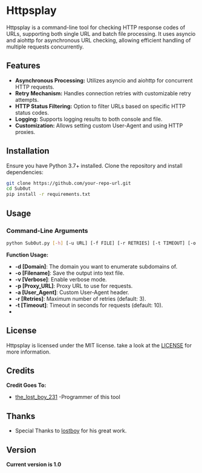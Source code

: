 
# Httpsplay 

Httpsplay is a command-line tool for checking HTTP response codes of URLs, supporting both single URL and batch file processing. It uses asyncio and aiohttp for asynchronous URL checking, allowing efficient handling of multiple requests concurrently.

## Features

- **Asynchronous Processing:** Utilizes asyncio and aiohttp for concurrent HTTP requests.
- **Retry Mechanism:** Handles connection retries with customizable retry attempts.
- **HTTP Status Filtering:** Option to filter URLs based on specific HTTP status codes.
- **Logging:** Supports logging results to both console and file.
- **Customization:** Allows setting custom User-Agent and using HTTP proxies.

## Installation

Ensure you have Python 3.7+ installed. Clone the repository and install dependencies:

```bash
git clone https://github.com/your-repo-url.git
cd Sub0ut
pip install -r requirements.txt
```
## Usage
### Command-Line Arguments
```bash
python Sub0ut.py [-h] [-u URL] [-f FILE] [-r RETRIES] [-t TIMEOUT] [-o OUTPUT] [-c STATUS_CODE] [-v] [-a USER_AGENT] [-p PROXY]
```
**Function Usage:**
* **-d [Domain]**: The domain you want to enumerate subdomains of.
* **-o [Filename]**: Save the output into text file.
* **-v [Verbose]**: Enable verbose mode.
* **-p [Proxy_URL]**: Proxy URL to use for requests.
* **-a [User_Agent]**: Custom User-Agent header.
* **-r [Retries]**: Maximum number of retries (default: 3).
* **-t [Timeout]**: Timeout in seconds for requests (default: 10).
* 
## License

Httpsplay is licensed under the MIT license. take a look at the [LICENSE](https://GitHub.com/Httpsplay/main/LICENSE) for more information.

## Credits
**Credit Goes To:**
* [the_lost_boy_231](https://github.com/the-lost-boy-231) -Programmer of this tool

## Thanks

* Special Thanks to [lostboy](https://Instagram.com/the_lost_boy_231) for his great work.

## Version
**Current version is 1.0**
